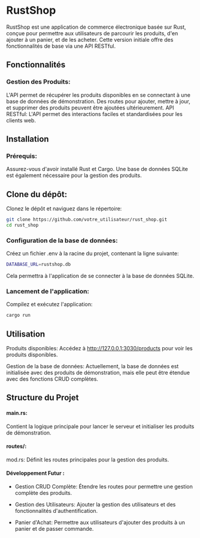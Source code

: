 # RustShop

RustShop est une application de commerce électronique basée sur Rust, conçue pour permettre aux utilisateurs de parcourir les produits, d'en ajouter à un panier, et de les acheter. Cette version initiale offre des fonctionnalités de base via une API RESTful.

## Fonctionnalités

### Gestion des Produits:

L'API permet de récupérer les produits disponibles en se connectant à une base de données de démonstration. Des routes pour ajouter, mettre à jour, et supprimer des produits peuvent être ajoutées ultérieurement.
API RESTful: L'API permet des interactions faciles et standardisées pour les clients web.

## Installation

### Prérequis:

Assurez-vous d'avoir installé Rust et Cargo.
Une base de données SQLite est également nécessaire pour la gestion des produits.

## Clone du dépôt:

Clonez le dépôt et naviguez dans le répertoire:

```bash
git clone https://github.com/votre_utilisateur/rust_shop.git
cd rust_shop
```

### Configuration de la base de données:

Créez un fichier .env à la racine du projet, contenant la ligne suivante:

```bash
DATABASE_URL=rustshop.db
```

Cela permettra à l'application de se connecter à la base de données SQLite.

### Lancement de l'application:

Compilez et exécutez l'application:

```bash
cargo run
```

## Utilisation

Produits disponibles: Accédez à http://127.0.0.1:3030/products pour voir les produits disponibles.

Gestion de la base de données: Actuellement, la base de données est initialisée avec des produits de démonstration, mais elle peut être étendue avec des fonctions CRUD complètes.

## Structure du Projet

#### main.rs:

Contient la logique principale pour lancer le serveur et initialiser les produits de démonstration.

#### routes/:

mod.rs: Définit les routes principales pour la gestion des produits.

#### Développement Futur :

- Gestion CRUD Complète: Étendre les routes pour permettre une gestion complète des produits.

- Gestion des Utilisateurs: Ajouter la gestion des utilisateurs et des fonctionnalités d'authentification.

- Panier d'Achat: Permettre aux utilisateurs d'ajouter des produits à un panier et de passer commande.
